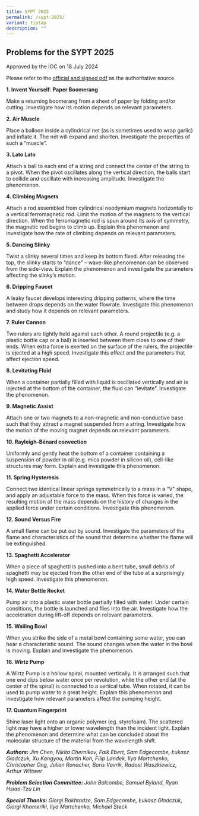 ```yaml
---
title: SYPT 2025
permalink: /sypt-2025/
variant: tiptap
description: ""
---
```

<h2><strong>Problems for the SYPT 2025</strong></h2>
<p>Approved by the IOC on 18 July 2024</p>
<p>Please refer to the <a href="https://www.iypt.org/wp-content/uploads/2024/08/Problems-IYPT-2025-signed.pdf" rel="noreferrer noopener" target="_blank"><u>official and signed pdf</u></a> as
the authoritative source.</p>
<p><strong>1. Invent Yourself</strong>: <strong>Paper Boomerang</strong>
</p>
<p>Make a returning boomerang from a sheet of paper by folding and/or cutting.
Investigate how its motion depends on relevant parameters.</p>
<p><strong>2. Air Muscle</strong>
</p>
<p>Place a balloon inside a cylindrical net (as is sometimes used to wrap
garlic) and inflate it. The net will expand and shorten. Investigate the
properties of such a “muscle”.</p>
<p><strong>3. Lato Lato</strong>
</p>
<p>Attach a ball to each end of a string and connect the center of the string
to a pivot. When the pivot oscillates along the vertical direction, the
balls start to collide and oscillate with increasing amplitude. Investigate
the phenomenon.</p>
<p><strong>4. Climbing Magnets</strong>
</p>
<p>Attach a rod assembled from cylindrical neodymium magnets horizontally
to a vertical ferromagnetic rod. Limit the motion of the magnets to the
vertical direction. When the ferromagnetic rod is spun around its axis
of symmetry, the magnetic rod begins to climb up. Explain this phenomenon
and investigate how the rate of climbing depends on relevant parameters.</p>
<p><strong>5. Dancing Slinky</strong>
</p>
<p>Twist a slinky several times and keep its bottom fixed. After releasing
the top, the slinky starts to “dance” – wave-like phenomenon can be observed
from the side-view. Explain the phenomenon and investigate the parameters
affecting the slinky’s motion.</p>
<p><strong>6. Dripping Faucet</strong>
</p>
<p>A leaky faucet develops interesting dripping patterns, where the time
between drops depends on the water flowrate. Investigate this phenomenon
and study how it depends on relevant parameters.</p>
<p><strong>7. Ruler Cannon</strong>
</p>
<p>Two rulers are tightly held against each other. A round projectile (e.g.
a plastic bottle cap or a ball) is inserted between them close to one of
their ends. When extra force is exerted on the surface of the rulers, the
projectile is ejected at a high speed. Investigate this effect and the
parameters that affect ejection speed.</p>
<p><strong>8. Levitating Fluid</strong>
</p>
<p>When a container partially filled with liquid is oscillated vertically
and air is injected at the bottom of the container, the fluid can “levitate”.
Investigate the phenomenon.</p>
<p><strong>9. Magnetic Assist</strong>
</p>
<p>Attach one or two magnets to a non-magnetic and non-conductive base such
that they attract a magnet suspended from a string. Investigate how the
motion of the moving magnet depends on relevant parameters.</p>
<p><strong>10. Rayleigh–Bénard convection</strong>
</p>
<p>Uniformly and gently heat the bottom of a container containing a suspension
of powder in oil (e.g. mica powder in silicon oil), cell-like structures
may form. Explain and investigate this phenomenon.</p>
<p><strong>11. Spring Hysteresis</strong>
</p>
<p>Connect two identical linear springs symmetrically to a mass in a “V”
shape, and apply an adjustable force to the mass. When this force is varied,
the resulting motion of the mass depends on the history of changes in the
applied force under certain conditions. Investigate this phenomenon.</p>
<p><strong>12. Sound Versus Fire</strong>
</p>
<p>A small flame can be put out by sound. Investigate the parameters of the
flame and characteristics of the sound that determine whether the flame
will be extinguished.</p>
<p><strong>13. Spaghetti Accelerator</strong>
</p>
<p>When a piece of spaghetti is pushed into a bent tube, small debris of
spaghetti may be ejected from the other end of the tube at a surprisingly
high speed. Investigate this phenomenon.</p>
<p><strong>14. Water Bottle Rocket</strong>
</p>
<p>Pump air into a plastic water bottle partially filled with water. Under
certain conditions, the bottle is launched and flies into the air. Investigate
how the acceleration during lift-off depends on relevant parameters.</p>
<p><strong>15. Wailing Bowl</strong>
</p>
<p>When you strike the side of a metal bowl containing some water, you can
hear a characteristic sound. The sound changes when the water in the bowl
is moving. Explain and investigate the phenomenon.</p>
<p><strong>16. Wirtz Pump</strong>
</p>
<p>A Wirtz Pump is a hollow spiral, mounted vertically. It is arranged such
that one end dips below water once per revolution, while the other end
(at the center of the spiral) is connected to a vertical tube. When rotated,
it can be used to pump water to a great height. Explain this phenomenon
and investigate how relevant parameters affect the pumping height.</p>
<p><strong>17. Quantum Fingerprint</strong>
</p>
<p>Shine laser light onto an organic polymer (eg. styrofoam). The scattered
light may have a higher or lower wavelength than the incident light. Explain
the phenomenon and determine what can be concluded about the molecular
structure of the material from the wavelength shift.</p>
<p><strong><em>Authors:&nbsp;</em></strong><em>Jim Chen, Nikita Chernikov, Falk Ebert, Sam Edgecombe, Łukasz Gładczuk, Xu Kangyou, Martin Koh, Filip Landek, Ilya Martchenko, Christopher Ong, Julian Ronacher, Boris Vavrik, Radost Waszkiewicz, Arthur Wittwer</em>
</p>
<p><strong><em>Problem Selection Committee:&nbsp;</em></strong><em>John Balcombe, Samuel Byland, Ryan Hsiao-Tzu Lin</em>
</p>
<p><strong><em>Special Thanks:&nbsp;</em></strong><em>Giorgi Bakhtadze, Sam Edgecombe, Łukasz Gładczuk, Giorgi Khomeriki, Ilya Martchenko, Michael Steck</em>
</p>